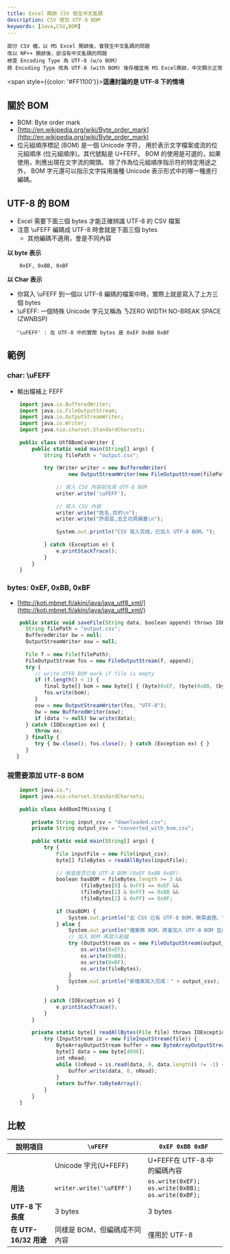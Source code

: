 ```yaml
---
title: Excel 開啟 CSV 發生中文亂碼
description: CSV 增加 UTF-8 BOM
keywords: [Java,CSV,BOM]
---
```


    部分 CSV 檔，以 MS Excel 開啟後，會發生中文亂碼的問題  
    改以 NP++ 開啟後，卻沒有中文亂碼的問題  
    檢查 Encoding Type 為 UTF-8 (w/o BOM)  
    將 Encoding Type 改為 UTF-8 (with BOM) 後存檔並用 MS Excel開啟，中文顯示正常

<span style={{color: '#FF1100'}}>__這邊討論的是 UTF-8 下的情境__</span>

## 關於 BOM 
* BOM: Byte order mark
* [http://en.wikipedia.org/wiki/Byte_order_mark](http://en.wikipedia.org/wiki/Byte_order_mark)  
* 位元組順序標記 (BOM) 是一個 Unicode 字符，
    用於表示文字檔案或流的位元組順序 (位元組順序)。其代號點是 U+FEFF。 
    BOM 的使用是可選的，如果使用，則應出現在文字流的開頭。
    除了作為位元組順序指示符的特定用途之外，
    BOM 字元還可以指示文字採用幾種 Unicode 表示形式中的哪一種進行編碼。  

## UTF-8 的 BOM 
* Excel 需要下面三個 bytes 才能正確辨識 UTF-8 的 CSV 檔案
* 注意 \\uFEFF 編碼成 UTF-8 時會就是下面三個 bytes
    * 其他編碼不適用，會是不同內容 

__以 byte 表示__

```
    0xEF, 0xBB, 0xBF
```

__以 Char 表示__
* 你寫入 \\uFEFF 到一個以 UTF-8 編碼的檔案中時，實際上就是寫入了上方三個 bytes
* \\uFEFF: 一個特殊 Unicode 字元又稱為 ㄋZERO WIDTH NO-BREAK SPACE (ZWNBSP)

```
   '\uFEFF' : 在 UTF-8 中的實際 bytes 是 0xEF 0xBB 0xBF 
```

## 範例

### char: \\uFEFF
* 輸出檔補上 FEFF

```javascript
    import java.io.BufferedWriter;
    import java.io.FileOutputStream;
    import java.io.OutputStreamWriter;
    import java.io.Writer;
    import java.nio.charset.StandardCharsets;
    
    public class Utf8BomCsvWriter {
        public static void main(String[] args) {
            String filePath = "output.csv";
    
            try (Writer writer = new BufferedWriter(
                    new OutputStreamWriter(new FileOutputStream(filePath), StandardCharsets.UTF_8))) {
    
                // 寫入 CSV 內容前先寫 UTF-8 BOM
                writer.write('\uFEFF');
    
                // 寫入 CSV 內容
                writer.write("姓名,目的\n");
                writer.write("許茹芸,去王功買鍋蓋\n");
    
                System.out.println("CSV 寫入完成，已加入 UTF-8 BOM。");
    
            } catch (Exception e) {
                e.printStackTrace();
            }
        }
    }

```

### bytes: 0xEF, 0xBB, 0xBF
* [http://koti.mbnet.fi/akini/java/java_utf8_xml/](http://koti.mbnet.fi/akini/java/java_utf8_xml/)

```javascript
    public static void saveFile(String data, boolean append) throws IOException {
      String filePath = "output.csv";
      BufferedWriter bw = null;
      OutputStreamWriter osw = null;
 
      File f = new File(filePath);
      FileOutputStream fos = new FileOutputStream(f, append);
      try {
         // write UTF8 BOM mark if file is empty
         if (f.length() < 1) {
            final byte[] bom = new byte[] { (byte)0xEF, (byte)0xBB, (byte)0xBF };
            fos.write(bom);
         }
         osw = new OutputStreamWriter(fos, "UTF-8");
         bw = new BufferedWriter(osw);
         if (data != null) bw.write(data);
      } catch (IOException ex) {
         throw ex;
      } finally {
         try { bw.close(); fos.close(); } catch (Exception ex) { }
      }
   }
```


### 視需要添加 UTF-8 BOM

```javascript
    import java.io.*;
    import java.nio.charset.StandardCharsets;
    
    public class AddBomIfMissing {
    
        private String input_csv = "downloaded.csv";
        private String output_csv = "converted_with_bom.csv";
    
        public static void main(String[] args) {
            try {
                File inputFile = new File(input_csv);
                byte[] fileBytes = readAllBytes(inputFile);
    
                // 檢查是否已有 UTF-8 BOM (0xEF 0xBB 0xBF)
                boolean hasBOM = fileBytes.length >= 3 &&
                        (fileBytes[0] & 0xFF) == 0xEF &&
                        (fileBytes[1] & 0xFF) == 0xBB &&
                        (fileBytes[2] & 0xFF) == 0xBF;
    
                if (hasBOM) {
                    System.out.println("此 CSV 已有 UTF-8 BOM，無需處理。");
                } else {
                    System.out.println("檔案無 BOM，將會加入 UTF-8 BOM 並產出新檔案。");
                    // 加入 BOM 再寫入新檔
                    try (OutputStream os = new FileOutputStream(output_csv)) {
                        os.write(0xEF);
                        os.write(0xBB);
                        os.write(0xBF);
                        os.write(fileBytes); 
                    }
                    System.out.println("新檔案寫入完成：" + output_csv);
                }
    
            } catch (IOException e) {
                e.printStackTrace();
            }
        }
    
        private static byte[] readAllBytes(File file) throws IOException {
            try (InputStream is = new FileInputStream(file)) {
                ByteArrayOutputStream buffer = new ByteArrayOutputStream();
                byte[] data = new byte[4096];
                int nRead;
                while ((nRead = is.read(data, 0, data.length)) != -1) {
                    buffer.write(data, 0, nRead);
                }
                return buffer.toByteArray();
            }
        }
    }

```

## 比較

| __說明項目__ | <code>\uFEFF</code> | <code>0xEF 0xBB 0xBF</code> |
| ---- | ---- | ---- |
|   | Unicode 字元(U+FEFF) | U+FEFF在 UTF-8 中的編碼內容 |
| __用法__ | <code>writer.write('\uFEFF')</code> | <code>os.write(0xEF);</code> <br/><code>os.write(0xBB);</code> <br/><code>os.write(0xBF);</code> |
| __UTF-8 下長度__ | 3 bytes | 3 bytes |
| __在 UTF-16/32 用途__ | 同樣是 BOM，但編碼成不同內容 | 僅用於 UTF-8 |
